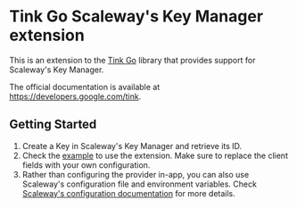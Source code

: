 # Tink Go Scaleway's Key Manager extension

This is an extension to the [Tink Go](https://github.com/tink-crypto/tink-go)
library that provides support for Scaleway's Key Manager.

The official documentation is available at https://developers.google.com/tink.

## Getting Started

1. Create a Key in Scaleway's Key Manager and retrieve its ID.
2. Check the [example](./integration/scwkms/scw_kms_client_test.go) to use the
   extension. Make sure to replace the client fields with your own
   configuration.
3. Rather than configuring the provider in-app, you can also use Scaleway's
   configuration file and environment variables. Check [Scaleway's configuration
   documentation](https://github.com/scaleway/scaleway-cli/blob/master/docs/commands/config.md)
   for more details.
